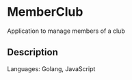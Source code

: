 # MemberClub

Application to manage members of a club

## Description

Languages: Golang, JavaScript
